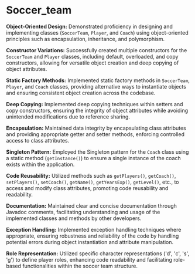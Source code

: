 # Soccer_team
**Object-Oriented Design:** Demonstrated proficiency in designing and implementing classes (`SoccerTeam`, `Player`, and `Coach`) using object-oriented principles such as encapsulation, inheritance, and polymorphism.

**Constructor Variations:** Successfully created multiple constructors for the `SoccerTeam` and `Player` classes, including default, overloaded, and copy constructors, allowing for versatile object creation and deep copying of object attributes.

**Static Factory Methods:** Implemented static factory methods in `SoccerTeam`, `Player`, and `Coach` classes, providing alternative ways to instantiate objects and ensuring consistent object creation across the codebase.

**Deep Copying:** Implemented deep copying techniques within setters and copy constructors, ensuring the integrity of object attributes while avoiding unintended modifications due to reference sharing.

 **Encapsulation:** Maintained data integrity by encapsulating class attributes and providing appropriate getter and setter methods, enforcing controlled access to class attributes.

**Singleton Pattern:** Employed the Singleton pattern for the `Coach` class using a static method (`getInstance()`) to ensure a single instance of the coach exists within the application.

**Code Reusability:** Utilized methods such as `getPlayers()`, `getCoach()`, `setPlayers()`, `setCoach()`, `getName()`, `getYearsExp()`, `getLevel()`, etc., to access and modify class attributes, promoting code reusability and readability.

**Documentation:** Maintained clear and concise documentation through Javadoc comments, facilitating understanding and usage of the implemented classes and methods by other developers.

**Exception Handling:** Implemented exception handling techniques where appropriate, ensuring robustness and reliability of the code by handling potential errors during object instantiation and attribute manipulation.

**Role Representation:** Utilized specific character representations ('d', 'c', 's', 'g') to define player roles, enhancing code readability and facilitating role-based functionalities within the soccer team structure.

